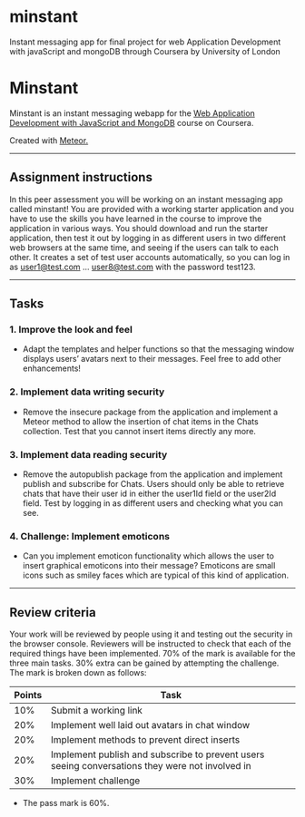 # minstant
Instant messaging app for final project for web Application Development with javaScript and mongoDB through Coursera by University of London

# Minstant

Minstant is an instant messaging webapp for the <a href="https://www.coursera.org/learn/web-application-development/">Web Application Development with JavaScript and MongoDB</a> course on Coursera.

Created with <a href="https://www.meteor.com/">Meteor.</a>

---

## Assignment instructions
  In this peer assessment you will be working on an instant messaging app called minstant!
  You are provided with a working starter application and you have to use the skills you have learned in the course to improve the application in various ways.
  You should download and run the starter application, then test it out by logging in as different users in two different web browsers at the same time, and seeing if the users can talk to each other. It creates a set of test user accounts automatically, so you can log in as user1@test.com ... user8@test.com with the password test123.

---

## Tasks

### 1. Improve the look and feel
   - Adapt the templates and helper functions so that the messaging window displays users’ avatars next to their messages. Feel free to add other enhancements!

### 2. Implement data writing security
   - Remove the insecure package from the application and implement a Meteor method to allow the insertion of chat items in the Chats collection. Test that you cannot insert items directly any more.

### 3. Implement data reading security
   - Remove the autopublish package from the application and implement publish and subscribe for Chats. Users should only be able to retrieve chats that have their user id in either the user1Id field or the user2Id field. Test by logging in as different users and checking what you can see.

### 4. Challenge: Implement emoticons
   - Can you implement emoticon functionality which allows the user to insert graphical emoticons into their message? Emoticons are small icons such as smiley faces which are typical of this kind of application.

---

## Review criteria
Your work will be reviewed by people using it and testing out the security in the browser console. Reviewers will be instructed to check that each of the required things have been implemented. 70% of the mark is available for the three main tasks. 30% extra can be gained by attempting the challenge. The mark is broken down as follows:

| Points | Task |
|--------|------|
| 10% | Submit a working link |
| 20% | Implement well laid out avatars in chat window |
| 20% | Implement methods to prevent direct inserts |
| 20% | Implement publish and subscribe to prevent users seeing conversations they were not involved in |
| 30% | Implement challenge |

* The pass mark is 60%. 
